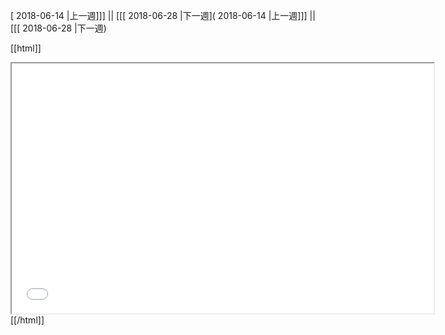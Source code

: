[ 2018-06-14 |上一週]]] || [[[ 2018-06-28 |下一週]( 2018-06-14 |上一週]]] || [[[ 2018-06-28 |下一週)



[[html]]
<iframe src='<http://pad.hackingthursday.org>  ?showControls=true&showChat=true&showLineNumbers=true&useMonospaceFont=false' width=675 height=400></iframe>
[[/html]]